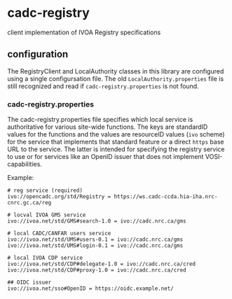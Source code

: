 # cadc-registry
client implementation of IVOA Registry specifications

## configuration

The RegistryClient and LocalAuthority classes in this library are configured
using a single configursation file. The old `LocalAuthority.properties` file
is still recognized and read if `cadc-registry.properties` is not found.

### cadc-registry.properties
The cadc-registry.properties file specifies which local service is authoritative for various site-wide functions. The keys are standardID values for the functions and the values are resourceID values (`ivo` scheme) for the service that implements that standard feature or a direct `https` 
base URL to the service. The latter is intended for specifying the registry service to use or for
services like an OpenID issuer that does not implement VOSI-capabilities.

Example:
```
# reg service (required)
ivo://opencadc.org/std/Registry = https://ws.cadc-ccda.hia-iha.nrc-cnrc.gc.ca/reg

# locval IVOA GMS service
ivo://ivoa.net/std/GMS#search-1.0 = ivo://cadc.nrc.ca/gms

# local CADC/CANFAR users service
ivo://ivoa.net/std/UMS#users-0.1 = ivo://cadc.nrc.ca/gms    
ivo://ivoa.net/std/UMS#login-0.1 = ivo://cadc.nrc.ca/gms           

# local IVOA CDP service
ivo://ivoa.net/std/CDP#delegate-1.0 = ivo://cadc.nrc.ca/cred
ivo://ivoa.net/std/CDP#proxy-1.0 = ivo://cadc.nrc.ca/cred

## OIDC issuer
ivo://ivoa.net/sso#OpenID = https://oidc.example.net/
```


